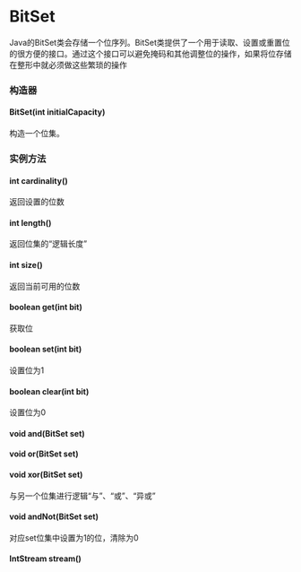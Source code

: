 # BitSet
Java的BitSet类会存储一个位序列。BitSet类提供了一个用于读取、设置或重置位的很方便的接口。通过这个接口可以避免掩码和其他调整位的操作，如果将位存储在整形中就必须做这些繁琐的操作
### 构造器
#### BitSet(int initialCapacity)
构造一个位集。
### 实例方法
#### int cardinality()
返回设置的位数
#### int length()
返回位集的“逻辑长度”
#### int size()
返回当前可用的位数

#### boolean get(int bit)
获取位
#### boolean set(int bit)
设置位为1
#### boolean clear(int bit)
设置位为0

#### void and(BitSet set)
#### void or(BitSet set)
#### void xor(BitSet set)
与另一个位集进行逻辑“与”、“或”、“异或”
#### void andNot(BitSet set)
对应set位集中设置为1的位，清除为0
#### IntStream stream()
